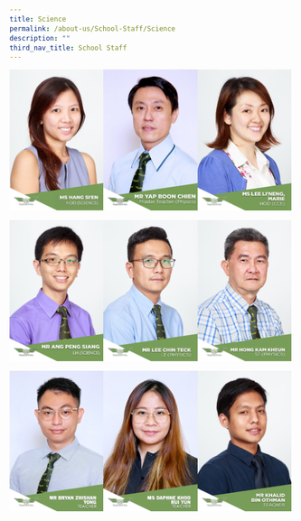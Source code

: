 ```yaml
---
title: Science
permalink: /about-us/School-Staff/Science
description: ""
third_nav_title: School Staff
---
```

<img src="/images/MS%20HANG%20SIEN.jpeg" 
     style="width:33%;float:left"><img src="/images/MR%20YAP%20BOON%20CHIEN.jpeg" 
     style="width:33%;float:left"><img src="/images/Ms%20Lee%20Li'Neng,%20Marie.jpg" 
     style="width:33%">
		 
<img src="/images/PATRICK%20ANG%20LH%20SCIENCE.jpeg" 
     style="width:33%;float:left"><img src="/images/Mr%20Lee%20Chin%20Teck.jpg" 
     style="width:33%;float:left"><img src="/images/Mr%20Hong%20Kam%20Kheun.jpg" 
     style="width:33%">

<img src="/images/N01%20MR%20BRYAN%20ZHISHAN%20YONG.jpeg" 
     style="width:33%;float:left"><img src="/images/T05%20DAPHNE%20KHOO%20RUI%20YUN.jpeg" 
     style="width:33%;float:left"><img src="/images/Mr%20Khalid%20Bin%20Othman.jpg" 
     style="width:33%">
		 